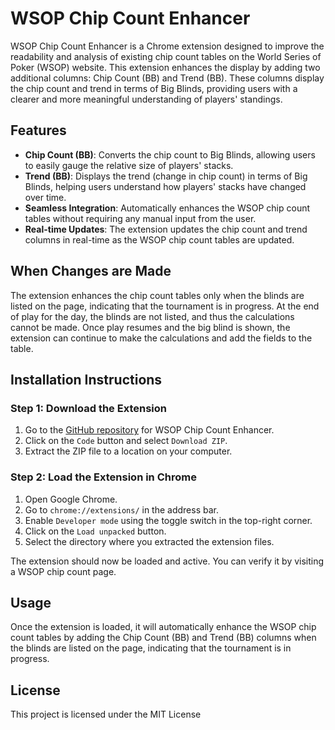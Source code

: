 # WSOP Chip Count Enhancer

WSOP Chip Count Enhancer is a Chrome extension designed to improve the readability and analysis of existing chip count tables on the World Series of Poker (WSOP) website. This extension enhances the display by adding two additional columns: Chip Count (BB) and Trend (BB). These columns display the chip count and trend in terms of Big Blinds, providing users with a clearer and more meaningful understanding of players' standings.

## Features
- **Chip Count (BB)**: Converts the chip count to Big Blinds, allowing users to easily gauge the relative size of players' stacks.
- **Trend (BB)**: Displays the trend (change in chip count) in terms of Big Blinds, helping users understand how players' stacks have changed over time.
- **Seamless Integration**: Automatically enhances the WSOP chip count tables without requiring any manual input from the user.
- **Real-time Updates**: The extension updates the chip count and trend columns in real-time as the WSOP chip count tables are updated.

## When Changes are Made
The extension enhances the chip count tables only when the blinds are listed on the page, indicating that the tournament is in progress. At the end of play for the day, the blinds are not listed, and thus the calculations cannot be made. Once play resumes and the big blind is shown, the extension can continue to make the calculations and add the fields to the table. 

## Installation Instructions

### Step 1: Download the Extension
1. Go to the [GitHub repository](https://github.com/Dreaux14/WSOP-Chip-Count-Enhancer/tree/main) for WSOP Chip Count Enhancer.
2. Click on the `Code` button and select `Download ZIP`.
3. Extract the ZIP file to a location on your computer.

### Step 2: Load the Extension in Chrome
1. Open Google Chrome.
2. Go to `chrome://extensions/` in the address bar.
3. Enable `Developer mode` using the toggle switch in the top-right corner.
4. Click on the `Load unpacked` button.
5. Select the directory where you extracted the extension files.

The extension should now be loaded and active. You can verify it by visiting a WSOP chip count page.

## Usage
Once the extension is loaded, it will automatically enhance the WSOP chip count tables by adding the Chip Count (BB) and Trend (BB) columns when the blinds are listed on the page, indicating that the tournament is in progress.

## License
This project is licensed under the MIT License
